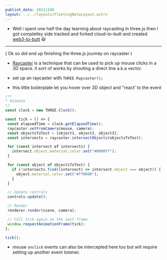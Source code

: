 ```yaml
---
publish_date: 20211108    
layout: ../../layouts/FleetingNoteLayout.astro
---
```

- Well i spent one half the day learning about raycasting in three.js then I got completley side tracked and forked cloud-to-butt and created [web3-to-butt](https://github.com/chiubaca/web3-to-butt) 😆 

---

( Ok so did end up finishing the three.js journey on raycaster )

- [Raycaster](https://threejs.org/docs/index.html?q=raycaster#api/en/core/Raycaster) is a technique that can be used to pick up mouse clicks in a 3D space. it sort of works by shooting a direct line a.k.a vector. 

 - set up an raycaster with `THREE.Raycaster();`

- this little boilerplate let you hover over 3D object and "react' to the event

 ```js
 /**
 * Animate
 */
const clock = new THREE.Clock();

const tick = () => {
  const elapsedTime = clock.getElapsedTime();
  raycaster.setFromCamera(mouse, camera);
  const objectsToTest = [object1, object2, object3];
  const intersects = raycaster.intersectObjects(objectsToTest);

  for (const intersect of intersects) {
    intersect.object.material.color.set("#0000ff");
  }

  for (const object of objectsToTest) {
    if (!intersects.find((intersect) => intersect.object === object)) {
      object.material.color.set("#ff0000");
    }
  }

  // Update controls
  controls.update();

  // Render
  renderer.render(scene, camera);

  // Call tick again on the next frame
  window.requestAnimationFrame(tick);
};

tick();

 
 ```
 
 - mouse `onclick` events can also be intercepted here too but will require setting up another event listener.
